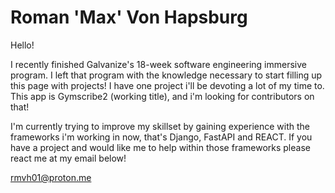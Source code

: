 # Roman 'Max' Von Hapsburg

Hello!

I recently finished Galvanize's 18-week software engineering immersive program. I left that program
with the knowledge necessary to start filling up this page with projects! I have one project i'll be
devoting a lot of my time to. This app is Gymscribe2 (working title), and i'm looking for contributors on that!

I'm currently trying to improve my skillset by gaining experience with the frameworks i'm working in
now, that's Django, FastAPI and REACT. If you have a project and would like me to help within those
frameworks please react me at my email below!

rmvh01@proton.me
